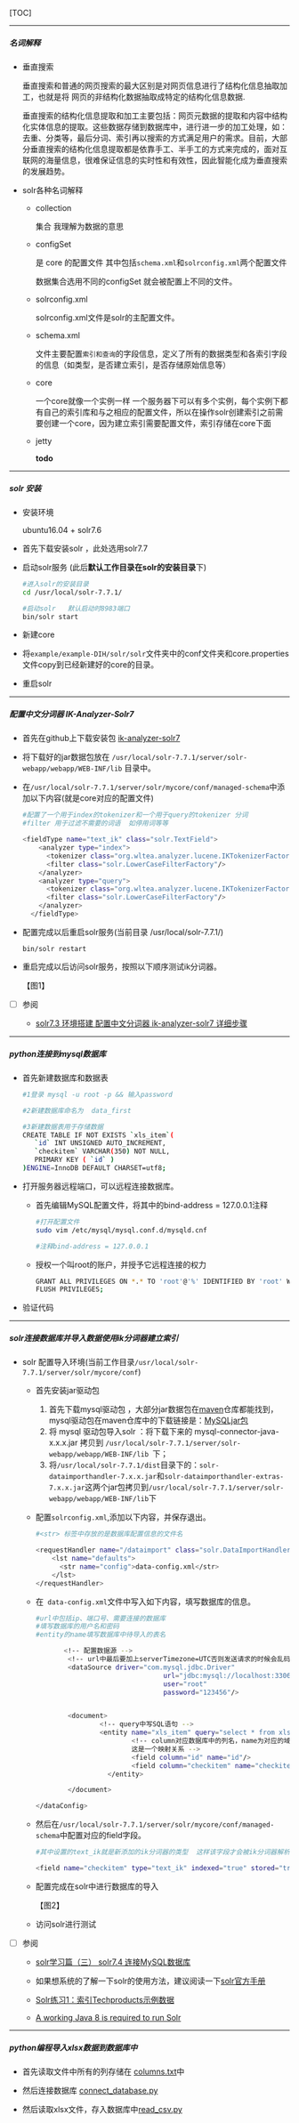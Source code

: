 [TOC]



----

##### 名词解释

- 垂直搜索

  垂直搜索和普通的网页搜索的最大区别是对网页信息进行了结构化信息抽取加工，也就是将
  网页的非结构化数据抽取成特定的结构化信息数据.

  垂直搜索的结构化信息提取和加工主要包括：网页元数据的提取和内容中结构化实体信息的提取。这些数据存储到数据库中，进行进一步的加工处理，如：去重、分类等，最后分词、索引再以搜索的方式满足用户的需求。目前，大部分垂直搜索的结构化信息提取都是依靠手工、半手工的方式来完成的，面对互联网的海量信息，很难保证信息的实时性和有效性，因此智能化成为垂直搜索的发展趋势。

  

- solr各种名词解释

  - collection

    集合 我理解为数据的意思

  - configSet

    是 core 的配置文件 其中包括`schema.xml`和`solrconfig.xml`两个配置文件

    数据集合选用不同的configSet 就会被配置上不同的文件。

  - solrconfig.xml

    solrconfig.xml文件是solr的主配置文件。

  - schema.xml

    文件主要配置`索引和查询`的字段信息，定义了所有的数据类型和各索引字段的信息（如类型，是否建立索引，是否存储原始信息等）

  - core

    一个core就像一个实例一样  一个服务器下可以有多个实例，每个实例下都有自己的索引库和与之相应的配置文件，所以在操作solr创建索引之前需要创建一个core，因为建立索引需要配置文件，索引存储在core下面

  - jetty

    **todo**

    

----

##### solr 安装

- 安装环境 

  ubuntu16.04 + solr7.6

- 首先下载安装solr ，此处选用solr7.7

- 启动solr服务 (此后**默认工作目录在solr的安装目录**下)

  ```bash
  #进入solr的安装目录
  cd /usr/local/solr-7.7.1/
  
  #启动solr   默认启动时8983端口
  bin/solr start
  ```

- 新建core

- 将`example/example-DIH/solr/solr`文件夹中的conf文件夹和core.properties文件copy到已经新建好的core的目录。

- 重启solr

  

  

---

##### 配置中文分词器 IK-Analyzer-Solr7

- 首先在github上下载安装包 [ik-analyzer-solr7](https://github.com/magese/ik-analyzer-solr7)

- 将下载好的jar数据包放在 `/usr/local/solr-7.7.1/server/solr-webapp/webapp/WEB-INF/lib` 目录中。

- 在`/usr/local/solr-7.7.1/server/solr/mycore/conf/managed-schema`中添加以下内容(就是core对应的配置文件)

  ```bash
  #配置了一个用于index的tokenizer和一个用于query的tokenizer 分词
  #filter 用于过滤不需要的词语  如停用词等等
  
  <fieldType name="text_ik" class="solr.TextField">
      <analyzer type="index">
        <tokenizer class="org.wltea.analyzer.lucene.IKTokenizerFactory" conf="ik.conf" useSmart="false"/>
        <filter class="solr.LowerCaseFilterFactory"/>
      </analyzer>
      <analyzer type="query">
        <tokenizer class="org.wltea.analyzer.lucene.IKTokenizerFactory" conf="ik.conf" useSmart="true"/>
        <filter class="solr.LowerCaseFilterFactory"/>
      </analyzer>
    </fieldType>
  ```

  

- 配置完成以后重启solr服务(当前目录 /usr/local/solr-7.7.1/)

  `bin/solr restart `

- 重启完成以后访问solr服务，按照以下顺序测试ik分词器。

  【图1】

  

- [ ] 参阅

  - [solr7.3 环境搭建 配置中文分词器 ik-analyzer-solr7 详细步骤](https://blog.csdn.net/u011052863/article/details/80281941)

  

----

##### python连接到mysql数据库

- 首先新建数据库和数据表

  ```bash
  #1登录 mysql -u root -p && 输入password
  
  #2新建数据库命名为  data_first
  
  #3新建数据表用于存储数据
  CREATE TABLE IF NOT EXISTS `xls_item`(
     `id` INT UNSIGNED AUTO_INCREMENT,
     `checkitem` VARCHAR(350) NOT NULL,
     PRIMARY KEY ( `id` )
  )ENGINE=InnoDB DEFAULT CHARSET=utf8;
  ```

  

  

- 打开服务器远程端口，可以远程连接数据库。

  - 首先编辑MySQL配置文件，将其中的bind-address = 127.0.0.1注释

    ```bash
    #打开配置文件
    sudo vim /etc/mysql/mysql.conf.d/mysqld.cnf  
    
    #注释bind-address = 127.0.0.1
    ```

    

  - 授权一个叫root的账户，并授予它远程连接的权力

    ```bash
    GRANT ALL PRIVILEGES ON *.* TO 'root'@'%' IDENTIFIED BY 'root' WITH GRANT OPTION;
    FLUSH PRIVILEGES;
    ```

    

- 验证代码



-----

##### solr连接数据库并导入数据使用ik分词器建立索引

- solr 配置导入环境(当前工作目录`/usr/local/solr-7.7.1/server/solr/mycore/conf`)

  - 首先安装jar驱动包

    1.  首先下载mysql驱动包 ，大部分jar数据包在[maven](https://mvnrepository.com/)仓库都能找到，mysql驱动包在maven仓库中的下载链接是：[MySQLjar包](http://central.maven.org/maven2/mysql/mysql-connector-java/)
    2. 将 mysql 驱动包导入solr ：将下载下来的 mysql-connector-java-x.x.x.jar 拷贝到 `/usr/local/solr-7.7.1/server/solr-webapp/webapp/WEB-INF/lib `下；
    3. 将`/usr/local/solr-7.7.1/dist`目录下的：`solr-dataimporthandler-7.x.x.jar`和`solr-dataimporthandler-extras-7.x.x.jar`这两个jar包拷贝到`/usr/local/solr-7.7.1/server/solr-webapp/webapp/WEB-INF/lib`下

    

  - 配置`solrconfig.xml`,添加以下内容，并保存退出。

    ```bash
    #<str> 标签中存放的是数据库配置信息的文件名
    
    <requestHandler name="/dataimport" class="solr.DataImportHandler">
        <lst name="defaults">
          <str name="config">data-config.xml</str>
        </lst>
    </requestHandler>
    ```

    

  - 在` data-config.xml`文件中写入如下内容，填写数据库的信息。

    ```bash
    #url中包括ip、端口号、需要连接的数据库
    #填写数据库的用户名和密码
    #entity的name填写数据库中待导入的表名
    
           <!-- 配置数据源 -->
            <!-- url中最后要加上serverTimezone=UTC否则发送请求的时候会乱码 -->
            <dataSource driver="com.mysql.jdbc.Driver"
                                    url="jdbc:mysql://localhost:3306/data_first?serverTimezone=UTC"
                                    user="root"
                                    password="123456"/>
    
    
            <document>
                    <!-- query中写SQL语句 -->
                    <entity name="xls_item" query="select * from xls_item">
                            <!-- column对应数据库中的列名，name为对应的域名（在scheme中没有的话需要配置，即设置业务系统域）,
                            这是一个映射关系 -->
                            <field column="id" name="id"/>
                            <field column="checkitem" name="checkitem"/>
                      </entity>
    
            </document>
    
    </dataConfig>
    ```

  - 然后在`/usr/local/solr-7.7.1/server/solr/mycore/conf/managed-schema`中配置对应的field字段。

    ```bash
    #其中设置的text_ik就是新添加的ik分词器的类型  这样该字段才会被ik分词器解析
    
    <field name="checkitem" type="text_ik" indexed="true" stored="true"/>
    ```

    

  - 配置完成在solr中进行数据库的导入

    【图2】

  - 访问solr进行测试

    

- [ ] 参阅

  - [solr学习篇（三） solr7.4 连接MySQL数据库](https://www.cnblogs.com/yanfeiLiu/p/9272644.html)

  - 如果想系统的了解一下solr的使用方法，建议阅读一下[solr官方手册](https://lucene.apache.org/solr/guide/7_7/about-this-guide.html)

  - [Solr练习1：索引Techproducts示例数据](https://www.w3cschool.cn/solr_doc/solr_doc-2gbo2fsg.html)

  - [A working Java 8 is required to run Solr](https://stackoverflow.com/questions/37124359/a-working-java-8-is-required-to-run-solr)

    



----

##### python编程导入xlsx数据到数据库中

- 首先读取文件中所有的列存储在 [columns.txt](https://github.com/jackcily/16dachuang/blob/solr/xhl/columns.txt)中

- 然后连接数据库 [connect_database.py](https://github.com/jackcily/16dachuang/blob/solr/xhl/connect_databse.py)

- 然后读取xlsx文件，存入数据库中[read_csv.py](https://github.com/jackcily/16dachuang/blob/solr/xhl/read_csv.py)

  

